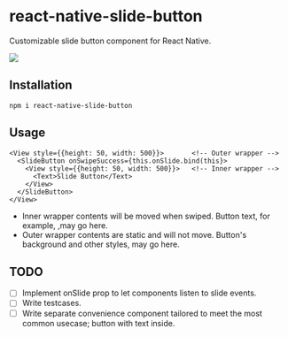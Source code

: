 # react-native-slide-button
Customizable slide button component for React Native.

![](http://i.imgur.com/Fue6MKo.gif)

Installation
---
```
npm i react-native-slide-button
```

Usage
---

```
<View style={{height: 50, width: 500}}>       <!-- Outer wrapper -->
  <SlideButton onSwipeSuccess={this.onSlide.bind(this}>
    <View style={{height: 50, width: 500}}>   <!-- Inner wrapper -->
      <Text>Slide Button</Text>
    </View>
  </SlideButton>
</View>
```
* Inner wrapper contents will be moved when swiped. Button text, for example, ,may go here.
* Outer wrapper contents are static and will not move. Button's background and other styles, may go here.

TODO
---
- [ ] Implement onSlide prop to let components listen to slide events.
- [ ] Write testcases.
- [ ] Write separate convenience component tailored to meet the most common usecase; button with text inside.
